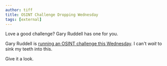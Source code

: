 ```yaml
---
author: tiff
title: OSINT Challenge Dropping Wednesday
tags: [external]
---
```


Love a good challenge? Gary Ruddell has one for you.

<!--truncate-->

Gary Ruddell is [running an OSINT challenge this Wednesday](https://www.linkedin.com/posts/garyruddell_osint-activity-7104064783393402880-AjH4?utm_source=share&utm_medium=member_ios). I can't *wait* to sink my teeth into this.

Give it a look.